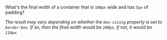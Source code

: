 What's the final width of a container that is `100px` wide and has `5px` of padding?

_The result may vary depending on whether the `box-sizing` property is set to `border-box`. If so, then the final width would be `100px`, if not, it would be `110px`._